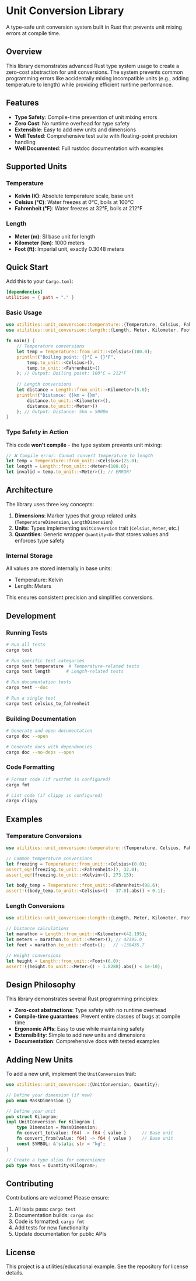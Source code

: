 # Unit Conversion Library

A type-safe unit conversion system built in Rust that prevents unit mixing errors at compile time.

## Overview

This library demonstrates advanced Rust type system usage to create a zero-cost abstraction for unit conversions. The system prevents common programming errors like accidentally mixing incompatible units (e.g., adding temperature to length) while providing efficient runtime performance.

## Features

- **Type Safety**: Compile-time prevention of unit mixing errors
- **Zero Cost**: No runtime overhead for type safety
- **Extensible**: Easy to add new units and dimensions
- **Well Tested**: Comprehensive test suite with floating-point precision handling
- **Well Documented**: Full rustdoc documentation with examples

## Supported Units

### Temperature
- **Kelvin (K)**: Absolute temperature scale, base unit
- **Celsius (°C)**: Water freezes at 0°C, boils at 100°C
- **Fahrenheit (°F)**: Water freezes at 32°F, boils at 212°F

### Length
- **Meter (m)**: SI base unit for length
- **Kilometer (km)**: 1000 meters
- **Foot (ft)**: Imperial unit, exactly 0.3048 meters

## Quick Start

Add this to your `Cargo.toml`:

```toml
[dependencies]
utilities = { path = "." }
```

### Basic Usage

```rust
use utilities::unit_conversion::temperature::{Temperature, Celsius, Fahrenheit, Kelvin};
use utilities::unit_conversion::length::{Length, Meter, Kilometer, Foot};

fn main() {
    // Temperature conversions
    let temp = Temperature::from_unit::<Celsius>(100.0);
    println!("Boiling point: {}°C = {}°F", 
        temp.to_unit::<Celsius>(), 
        temp.to_unit::<Fahrenheit>()
    ); // Output: Boiling point: 100°C = 212°F
    
    // Length conversions
    let distance = Length::from_unit::<Kilometer>(5.0);
    println!("Distance: {}km = {}m", 
        distance.to_unit::<Kilometer>(), 
        distance.to_unit::<Meter>()
    ); // Output: Distance: 5km = 5000m
}
```

### Type Safety in Action

This code **won't compile** - the type system prevents unit mixing:

```rust
// ❌ Compile error: Cannot convert temperature to length
let temp = Temperature::from_unit::<Celsius>(25.0);
let length = Length::from_unit::<Meter>(100.0);
let invalid = temp.to_unit::<Meter>(); // ERROR!
```

## Architecture

The library uses three key concepts:

1. **Dimensions**: Marker types that group related units (`TemperatureDimension`, `LengthDimension`)
2. **Units**: Types implementing `UnitConversion` trait (`Celsius`, `Meter`, etc.)
3. **Quantities**: Generic wrapper `Quantity<U>` that stores values and enforces type safety

### Internal Storage

All values are stored internally in base units:
- Temperature: Kelvin
- Length: Meters

This ensures consistent precision and simplifies conversions.

## Development

### Running Tests

```bash
# Run all tests
cargo test

# Run specific test categories
cargo test temperature  # Temperature-related tests
cargo test length      # Length-related tests

# Run documentation tests
cargo test --doc

# Run a single test
cargo test celsius_to_fahrenheit
```

### Building Documentation

```bash
# Generate and open documentation
cargo doc --open

# Generate docs with dependencies
cargo doc --no-deps --open
```

### Code Formatting

```bash
# Format code (if rustfmt is configured)
cargo fmt

# Lint code (if clippy is configured)
cargo clippy
```

## Examples

### Temperature Conversions

```rust
use utilities::unit_conversion::temperature::{Temperature, Celsius, Fahrenheit, Kelvin};

// Common temperature conversions
let freezing = Temperature::from_unit::<Celsius>(0.0);
assert_eq!(freezing.to_unit::<Fahrenheit>(), 32.0);
assert_eq!(freezing.to_unit::<Kelvin>(), 273.15);

let body_temp = Temperature::from_unit::<Fahrenheit>(98.6);
assert!((body_temp.to_unit::<Celsius>() - 37.0).abs() < 0.1);
```

### Length Conversions

```rust
use utilities::unit_conversion::length::{Length, Meter, Kilometer, Foot};

// Distance calculations
let marathon = Length::from_unit::<Kilometer>(42.195);
let meters = marathon.to_unit::<Meter>(); // 42195.0
let feet = marathon.to_unit::<Foot>();   // ~138435.7

// Height conversions
let height = Length::from_unit::<Foot>(6.0);
assert!((height.to_unit::<Meter>() - 1.8288).abs() < 1e-10);
```

## Design Philosophy

This library demonstrates several Rust programming principles:

- **Zero-cost abstractions**: Type safety with no runtime overhead
- **Compile-time guarantees**: Prevent entire classes of bugs at compile time
- **Ergonomic APIs**: Easy to use while maintaining safety
- **Extensibility**: Simple to add new units and dimensions
- **Documentation**: Comprehensive docs with tested examples

## Adding New Units

To add a new unit, implement the `UnitConversion` trait:

```rust
use utilities::unit_conversion::{UnitConversion, Quantity};

// Define your dimension (if new)
pub enum MassDimension {}

// Define your unit
pub struct Kilogram;
impl UnitConversion for Kilogram {
    type Dimension = MassDimension;
    fn convert_to(value: f64) -> f64 { value }      // Base unit
    fn convert_from(value: f64) -> f64 { value }    // Base unit
    const SYMBOL: &'static str = "kg";
}

// Create a type alias for convenience
pub type Mass = Quantity<Kilogram>;
```

## Contributing

Contributions are welcome! Please ensure:

1. All tests pass: `cargo test`
2. Documentation builds: `cargo doc`
3. Code is formatted: `cargo fmt`
4. Add tests for new functionality
5. Update documentation for public APIs

## License

This project is a utilities/educational example. See the repository for license details.